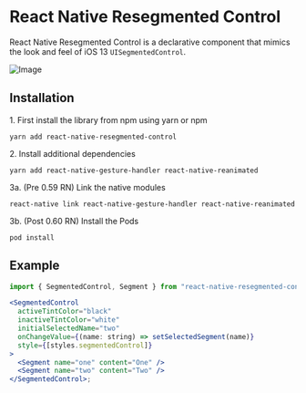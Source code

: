 # React Native Resegmented Control

React Native Resegmented Control is a declarative component that mimics the look and feel of iOS 13 `UISegmentedControl`.

![Image](https://giant.gfycat.com/WhichChubbyAcornweevil.gif)

## Installation

1\. First install the library from npm using yarn or npm

`yarn add react-native-resegmented-control`

2\. Install additional dependencies

`yarn add react-native-gesture-handler react-native-reanimated`

3a. (Pre 0.59 RN) Link the native modules

`react-native link react-native-gesture-handler react-native-reanimated`

3b. (Post 0.60 RN) Install the Pods

`pod install`

## Example

```jsx
import { SegmentedControl, Segment } from "react-native-resegmented-control";

<SegmentedControl
  activeTintColor="black"
  inactiveTintColor="white"
  initialSelectedName="two"
  onChangeValue={(name: string) => setSelectedSegment(name)}
  style={[styles.segmentedControl]}
>
  <Segment name="one" content="One" />
  <Segment name="two" content="Two" />
</SegmentedControl>;
```
